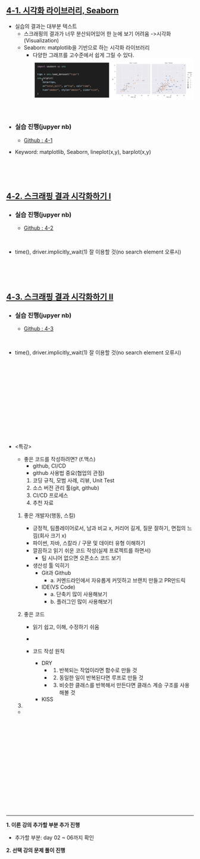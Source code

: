 ## <u>4-1. 시각화 라이브러리, Seaborn</u>

- 실습의 결과는 대부분 텍스트
  - 스크래핑의 결과가 너무 분산되어있어 한 눈에 보기 어려움 ->시각화(Visualization)
  - Seaborn: matplotlib을 기반으로 하는 시각화 라이브러리
    - 다양한 그래프를 고수준에서 쉽게 그릴 수 있다.
      ![ex_screenshot](./img/1.PNG)

<br>

- ### 실습 진행(jupyer nb)

  - [Github : 4-1](https://github.com/pjw74/HTTP_Study/blob/main/4-1.%20%EC%8B%9C%EA%B0%81%ED%99%94%20%EB%9D%BC%EC%9D%B4%EB%B8%8C%EB%9F%AC%EB%A6%AC%20Seaborn.ipynb)

- Keyword: matplotlib, Seaborn, lineplot(x,y), barplot(x,y)

<br>
<br>
<br>

## <u>4-2. 스크래핑 결과 시각화하기 I</u>

- ### 실습 진행(jupyer nb)

  - [Github : 4-2](https://github.com/pjw74/HTTP_Study/blob/main/4-2.%20%EC%8A%A4%ED%81%AC%EB%9E%98%ED%95%91%20%EA%B2%B0%EA%B3%BC%20%EC%8B%9C%EA%B0%81%ED%99%94%ED%95%98%EA%B8%B0%20I%20-%20%EA%B8%B0%EC%83%81%EC%B2%AD%20%EB%82%A0%EC%94%A8%20%EC%A0%95%EB%B3%B4.ipynb)

<br>

- time(), driver.implicitly_wait(1) 잘 이용할 것(no search element 오류시)

<br>
<br>
<br>

## <u>4-3. 스크래핑 결과 시각화하기 II</u>

- ### 실습 진행(jupyer nb)

  - [Github : 4-3](https://github.com/pjw74/HTTP_Study/blob/main/4-3.%20%EC%8A%A4%ED%81%AC%EB%9E%98%ED%95%91%20%EA%B2%B0%EA%B3%BC%20%EC%8B%9C%EA%B0%81%ED%99%94%ED%95%98%EA%B8%B0%20II%20-%20%ED%95%B4%EC%8B%9C%EC%BD%94%EB%93%9C%20%EC%A7%88%EB%AC%B8%ED%83%9C%EA%B7%B8%20%EB%B9%88%EB%8F%84.ipynb)

<br>

- time(), driver.implicitly_wait(1) 잘 이용할 것(no search element 오류시)

<br>
<br>
<br>
<br>
<br>
<br>
<br>
<br>
<br>
<br>
<br>
<br>

- <특강>

  - 좋은 코드를 작성하려면? (f.맥스)
    - github, CI/CD
    - github 사용법 중요(협업의 관점)
    1. 코딩 규칙, 모범 사례, 리뷰, Unit Test
    2. 소스 버전 관리 툴(git, github)
    3. CI/CD 프로세스
    4. 추천 자료

  1. 좋은 개발자(행동, 스킬)


      - 긍정적, 팀플레이어로서, 남과 비교 x, 커리어 길게, 질문 잘하기, 면접의 느낌(회사 크기 x)
      - 파이썬, 자바, 스칼라 / 구문 및 데이터 유형 이해하기
      - 깔끔하고 읽기 쉬운 코드 작성(실제 프로젝트를 하면서)
        - 팀 시니어 없으면 오픈소스 코드 보기
      - 생산성 툴 익히기
        - Git과 Github
          - a. 커멘드라인에서 자유롭게 커밋하고 브랜치 만들고 PR만드릭
        - IDE(VS Code)
          - a. 단축키 많이 사용해보기
          - b. 플러그인 많이 사용해보기

  2. 좋은 코드
     - 읽기 쉽고, 이해, 수정하기 쉬움
     -


      - 코드 작성 원칙
        - DRY
          - 1. 반복되는 작업이라면 함수로 만들 것
          - 2. 동일한 일이 반복된다면 루프로 만들 것
          - 3. 비슷한 클래스를 반복해서 만든다면 클래스 계승 구조를 사용해볼 것
        - KISS

  3.

  - <br>
    <br>
    <br>
    <br>
    <br>
    <br>
    <br>
    <br>
    <br>
    <br>
    <br>
    <br>
    <br>
    <br>
    <br>
    <br>

---

**1. 이론 강의 추가할 부분 추가 진행** <br>

- 추가할 부분: day 02 ~ 06까지 확인

**2. 선택 강의 문제 풀이 진행**
